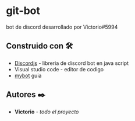 # git-bot

bot de discord desarrollado por Victorio#5994


## Construido con 🛠️



* [Discordjs](http://www.discord.js.org) - libreria de discord bot en java script
* Visual studio code - editor de codigo
* [mybot](https://portalmybot.com) guia

## Autores ✒️



* **Victorio** - *todo el proyecto*

